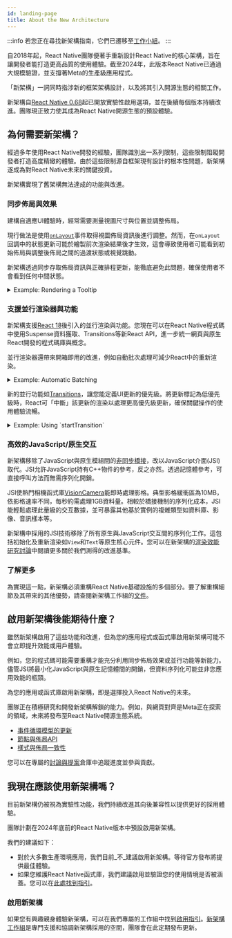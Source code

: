 ```yaml
---
id: landing-page
title: About the New Architecture
---
```


:::info
若您正在尋找新架構指南，它們已遷移至[工作小組](https://github.com/reactwg/react-native-new-architecture#guides)。
:::

自2018年起，React Native團隊便著手重新設計React Native的核心架構，旨在讓開發者能打造更高品質的使用體驗。截至2024年，此版本React Native已通過大規模驗證，並支撐著Meta的生產級應用程式。

「新架構」一詞同時指涉新的框架架構設計，以及將其引入開源生態的相關工作。

新架構自[React Native 0.68](/blog/2022/03/30/version-068#opting-in-to-the-new-architecture)起已開放實驗性啟用選項，並在後續每個版本持續改進。團隊現正致力使其成為React Native開源生態的預設體驗。

## 為何需要新架構？

經過多年使用React Native開發的經驗，團隊識別出一系列限制，這些限制阻礙開發者打造高度精緻的體驗。由於這些限制源自框架現有設計的根本性問題，新架構遂成為對React Native未來的關鍵投資。

新架構實現了舊架構無法達成的功能與改進。

### 同步佈局與效果

建構自適應UI體驗時，經常需要測量視圖尺寸與位置並調整佈局。

現行做法是使用[`onLayout`](/docs/view#onlayout)事件取得視圖佈局資訊後進行調整。然而，在`onLayout`回調中的狀態更新可能於繪製前次渲染結果後才生效，這會導致使用者可能看到初始佈局與調整後佈局之間的過渡狀態或視覺跳動。

新架構透過同步存取佈局資訊與正確排程更新，能徹底避免此問題，確保使用者不會看到任何中間狀態。

<details>
<summary>Example: Rendering a Tooltip</summary>

Measuring and placing a tooltip above a view allows us to showcase what synchronous rendering unlocks. The tooltip needs to know the position of its target view to determine where it should render.

In the current architecture, we use `onLayout` to get the measurements of the view and then update the positioning of the tooltip based on where the view is.

```jsx
function ViewWithTooltip() {
  // ...

  // We get the layout information and pass to ToolTip to position itself
  const onLayout = React.useCallback(event => {
    targetRef.current?.measureInWindow((x, y, width, height) => {
      // This state update is not guaranteed to run in the same commit
      // This results in a visual "jump" as the ToolTip repositions itself
      setTargetRect({x, y, width, height});
    });
  }, []);

  return (
    <>
      <View ref={targetRef} onLayout={onLayout}>
        <Text>Some content that renders a tooltip above</Text>
      </View>
      <Tooltip targetRect={targetRect} />
    </>
  );
}
```

With the New Architecture, we can use [`useLayoutEffect`](https://react.dev/reference/react/useLayoutEffect) to synchronously measure and apply layout updates in a single commit, avoiding the visual "jump".

```jsx
function ViewWithTooltip() {
  // ...

  useLayoutEffect(() => {
    // The measurement and state update for `targetRect` happens in a single commit
    // allowing ToolTip to position itself without intermediate paints
    targetRef.current?.measureInWindow((x, y, width, height) => {
      setTargetRect({x, y, width, height});
    });
  }, [setTargetRect]);

  return (
    <>
      <View ref={targetRef}>
        <Text>Some content that renders a tooltip above</Text>
      </View>
      <Tooltip targetRect={targetRect} />
    </>
  );
}
```

<div className="TwoColumns TwoFigures">
 <figure>
  <img src="/img/new-architecture/async-on-layout.gif" alt="A view that is moving to the corners of the viewport and center with a tooltip rendered either above or below it. The tooltip is rendered after a short delay after the view moves" />
  <figcaption>Asynchronous measurement and render of the ToolTip. [See code](https://gist.github.com/lunaleaps/eabd653d9864082ac1d3772dac217ab9).</figcaption>
</figure>
<figure>
  <img src="/img/new-architecture/sync-use-layout-effect.gif" alt="A view that is moving to the corners of the viewport and center with a tooltip rendered either above or below it. The view and tooltip move in unison." />
  <figcaption>Synchronous measurement and render of the ToolTip. [See code](https://gist.github.com/lunaleaps/148756563999c83220887757f2e549a3).</figcaption>
</figure>
</div>

</details>

### 支援並行渲染器與功能

新架構支援[React 18](https://react.dev/blog/2022/03/29/react-v18)後引入的並行渲染與功能。您現在可以在React Native程式碼中使用Suspense資料獲取、Transitions等新React API，進一步統一網頁與原生React開發的程式碼庫與概念。

並行渲染器還帶來開箱即用的改進，例如自動批次處理可減少React中的重新渲染。

<details>
<summary>Example: Automatic Batching</summary>

With the New Architecture, you'll get automatic batching with the React 18 renderer.

In this example, a slider specifies how many tiles to render. Dragging the slider from 0 to 1000 will fire off a quick succession of state updates and re-renders.

In comparing the renderers for the [same code](https://gist.github.com/lunaleaps/79bb6f263404b12ba57db78e5f6f28b2), you can visually notice the renderer provides a smoother UI, with less intermediate UI updates. State updates from native event handlers, like this native Slider component, are now batched.

<div className="TwoColumns TwoFigures">
 <figure>
  <img src="/img/new-architecture/legacy-renderer.gif" alt="A video demonstrating an app rendering many views according to a slider input. The slider value is adjusted from 0 to 1000 and the UI slowly catches up to rendering 1000 views." />
  <figcaption>Rendering frequent state updates with legacy renderer.</figcaption>
</figure>
<figure>
  <img src="/img/new-architecture/react18-renderer.gif" alt="A video demonstrating an app rendering many views according to a slider input. The slider value is adjusted from 0 to 1000 and the UI resolves to 1000 views faster than the previous example, without as many intermediate states." />
  <figcaption>Rendering frequent state updates with React 18 renderer.</figcaption>
</figure>
</div>
</details>

新的並行功能如[Transitions](https://react.dev/reference/react/useTransition)，讓您能定義UI更新的優先級。將更新標記為低優先級時，React可「中斷」該更新的渲染以處理更高優先級更新，確保關鍵操作的使用體驗流暢。

<details>
<summary>Example: Using `startTransition`</summary>

We can build on the previous example to showcase how transitions can interrupt in-progress rendering to handle a newer state update.

We wrap the tile number state update with `startTransition` to indicate that rendering the tiles can be interrupted. `startTransition` also provides a `isPending` flag to tell us when the transition is complete.

```jsx
function TileSlider({value, onValueChange}) {
  const [isPending, startTransition] = useTransition();

  return (
    <>
      <View>
        <Text>
          Render {value} Tiles
        </Text>
        <ActivityIndicator animating={isPending} />
      </View>
      <Slider
        value={1}
        minimumValue={1}
        maximumValue={1000}
        step={1}
        onValueChange={newValue => {
          startTransition(() => {
            onValueChange(newValue);
          });
        }}
      />
    </>
  );
}

function ManyTiles() {
  const [value, setValue] = useState(1);
  const tiles = generateTileViews(value);
  return (
      <TileSlider onValueChange={setValue} value={value} />
      <View>
        {tiles}
      </View>
  )
}
```

You'll notice that with the frequent updates in a transition, React renders fewer intermediate states because it bails out of rendering the state as soon as it becomes stale. In comparison, without transitions, more intermediate states are rendered. Both examples still use automatic batching. Still, transitions give even more power to developers to batch in-progress renders.

<div className="TwoColumns TwoFigures">
<figure>
  <img src="/img/new-architecture/with-transitions.gif" alt="A video demonstrating an app rendering many views (tiles) according to a slider input. The views are rendered in batches as the slider is quickly adjusted from 0 to 1000. There are less batch renders in comparison to the next video." />
  <figcaption>Rendering tiles with transitions to interrupt in-progress renders of stale state. [See code](https://gist.github.com/lunaleaps/eac391bf3fe4c85953cefeb74031bab0/revisions).</figcaption>
</figure>
<figure>
  <img src="/img/new-architecture/without-transitions.gif" alt="A video demonstrating an app rendering many views (tiles) according to a slider input. The views are rendered in batches as the slider is quickly adjusted from 0 to 1000." />
  <figcaption>Rendering tiles without marking it as a transition. [See code](https://gist.github.com/lunaleaps/eac391bf3fe4c85953cefeb74031bab0/revisions).</figcaption>
</figure>
</div>
</details>

### 高效的JavaScript/原生交互

新架構移除了JavaScript與原生模組間的[非同步橋接](https://reactnative.dev/blog/2018/06/14/state-of-react-native-2018#architecture)，改以JavaScript介面(JSI)取代。JSI允許JavaScript持有C++物件的參考，反之亦然。透過記憶體參考，可直接呼叫方法而無需序列化開銷。

JSI使熱門相機函式庫[VisionCamera](https://github.com/mrousavy/react-native-vision-camera)能即時處理影格。典型影格緩衝區為10MB，依影格速率不同，每秒約需處理1GB資料量。相較於橋接機制的序列化成本，JSI能輕鬆處理此量級的交互數據，並可暴露其他基於實例的複雜類型如資料庫、影像、音訊樣本等。

新架構中採用的JSI技術移除了所有原生與JavaScript交互間的序列化工作。這包括初始化及重新渲染如`View`和`Text`等原生核心元件。您可以在新架構的[渲染效能研究討論](https://github.com/reactwg/react-native-new-architecture/discussions/123)中閱讀更多關於我們測得的改進基準。

### 了解更多

為實現這一點，新架構必須重構React Native基礎設施的多個部分。要了解重構細節及其帶來的其他優勢，請查閱新架構工作組的[文件](https://github.com/reactwg/react-native-new-architecture)。

## 啟用新架構後能期待什麼？

雖然新架構啟用了這些功能和改進，但為您的應用程式或函式庫啟用新架構可能不會立即提升效能或用戶體驗。

例如，您的程式碼可能需要重構才能充分利用同步佈局效果或並行功能等新能力。儘管JSI將最小化JavaScript與原生記憶體間的開銷，但資料序列化可能並非您應用效能的瓶頸。

為您的應用或函式庫啟用新架構，即是選擇投入React Native的未來。

團隊正在積極研究和開發新架構解鎖的能力。例如，與網頁對齊是Meta正在探索的領域，未來將發布至React Native開源生態系統。

- [事件循環模型的更新](https://github.com/react-native-community/discussions-and-proposals/blob/main/proposals/0744-well-defined-event-loop.md)
- [節點與佈局API](https://github.com/react-native-community/discussions-and-proposals/blob/main/proposals/0607-dom-traversal-and-layout-apis.md)
- [樣式與佈局一致性](https://github.com/facebook/yoga/releases/tag/v2.0.0)

您可以在專屬的[討論與提案](https://github.com/react-native-community/discussions-and-proposals/discussions/651)倉庫中追蹤進度並參與貢獻。

## 我現在應該使用新架構嗎？

目前新架構仍被視為實驗性功能，我們持續改進其向後兼容性以提供更好的採用體驗。

團隊計劃在2024年底前的React Native版本中預設啟用新架構。

我們的建議如下：

- 對於大多數生產環境應用，我們目前_不_建議啟用新架構。等待官方發布將提供最佳體驗。
- 如果您維護React Native函式庫，我們建議啟用並驗證您的使用情境是否被涵蓋。您可以在[此處找到指引](https://github.com/reactwg/react-native-new-architecture#guides)。

### 啟用新架構

如果您有興趣親身體驗新架構，可以在我們專屬的工作組中找到[啟用指引](https://github.com/reactwg/react-native-new-architecture/blob/main/docs/enable-apps.md)。[新架構工作組](https://github.com/reactwg/react-native-new-architecture)是專門支援和協調新架構採用的空間，團隊會在此定期發布更新。